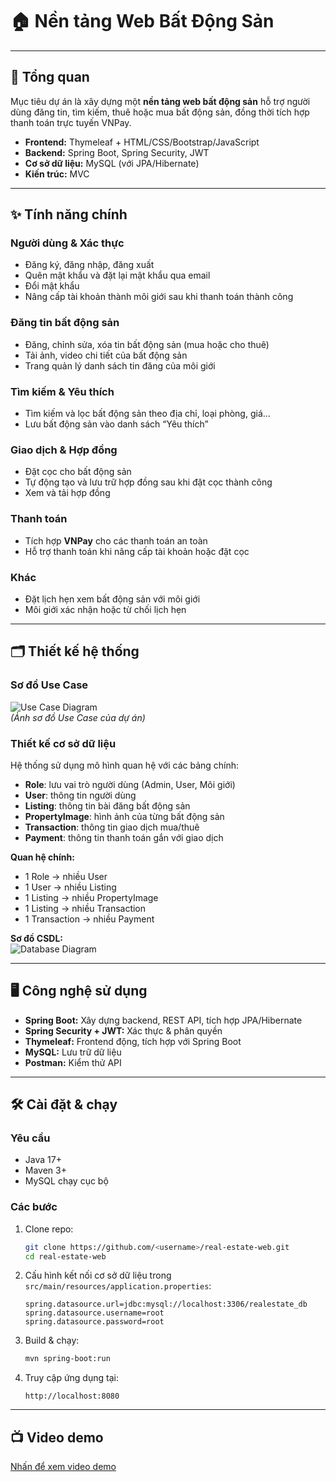 # 🏠 Nền tảng Web Bất Động Sản  

---

## 📄 Tổng quan
Mục tiêu dự án là xây dựng một **nền tảng web bất động sản** hỗ trợ người dùng đăng tin, tìm kiếm, thuê hoặc mua bất động sản, đồng thời tích hợp thanh toán trực tuyến VNPay.

- **Frontend:** Thymeleaf + HTML/CSS/Bootstrap/JavaScript  
- **Backend:** Spring Boot, Spring Security, JWT  
- **Cơ sở dữ liệu:** MySQL (với JPA/Hibernate)  
- **Kiến trúc:** MVC  

---

## ✨ Tính năng chính

### Người dùng & Xác thực
- Đăng ký, đăng nhập, đăng xuất
- Quên mật khẩu và đặt lại mật khẩu qua email
- Đổi mật khẩu
- Nâng cấp tài khoản thành môi giới sau khi thanh toán thành công

### Đăng tin bất động sản
- Đăng, chỉnh sửa, xóa tin bất động sản (mua hoặc cho thuê)
- Tải ảnh, video chi tiết của bất động sản
- Trang quản lý danh sách tin đăng của môi giới

### Tìm kiếm & Yêu thích
- Tìm kiếm và lọc bất động sản theo địa chỉ, loại phòng, giá…
- Lưu bất động sản vào danh sách “Yêu thích”

### Giao dịch & Hợp đồng
- Đặt cọc cho bất động sản
- Tự động tạo và lưu trữ hợp đồng sau khi đặt cọc thành công
- Xem và tải hợp đồng

### Thanh toán
- Tích hợp **VNPay** cho các thanh toán an toàn
- Hỗ trợ thanh toán khi nâng cấp tài khoản hoặc đặt cọc

### Khác
- Đặt lịch hẹn xem bất động sản với môi giới
- Môi giới xác nhận hoặc từ chối lịch hẹn

---

## 🗂️ Thiết kế hệ thống

### Sơ đồ Use Case  
![Use Case Diagram](https://github.com/nguyencongquang-github/real-estate-web/issues/2#issue-3428668892)  
*(Ảnh sơ đồ Use Case của dự án)*

### Thiết kế cơ sở dữ liệu  
Hệ thống sử dụng mô hình quan hệ với các bảng chính:

- **Role**: lưu vai trò người dùng (Admin, User, Môi giới)
- **User**: thông tin người dùng
- **Listing**: thông tin bài đăng bất động sản
- **PropertyImage**: hình ảnh của từng bất động sản
- **Transaction**: thông tin giao dịch mua/thuê
- **Payment**: thông tin thanh toán gắn với giao dịch

**Quan hệ chính:**
- 1 Role → nhiều User
- 1 User → nhiều Listing
- 1 Listing → nhiều PropertyImage
- 1 Listing → nhiều Transaction
- 1 Transaction → nhiều Payment

**Sơ đồ CSDL:**  
![Database Diagram](https://github.com/nguyencongquang-github/real-estate-web/issues/1#issue-3428637650)

---

## 🖥️ Công nghệ sử dụng

* **Spring Boot:** Xây dựng backend, REST API, tích hợp JPA/Hibernate
* **Spring Security + JWT:** Xác thực & phân quyền
* **Thymeleaf:** Frontend động, tích hợp với Spring Boot
* **MySQL:** Lưu trữ dữ liệu
* **Postman:** Kiểm thử API

---

## 🛠️ Cài đặt & chạy

### Yêu cầu

* Java 17+
* Maven 3+
* MySQL chạy cục bộ

### Các bước

1. Clone repo:

   ```bash
   git clone https://github.com/<username>/real-estate-web.git
   cd real-estate-web
   ```
2. Cấu hình kết nối cơ sở dữ liệu trong `src/main/resources/application.properties`:

   ```properties
   spring.datasource.url=jdbc:mysql://localhost:3306/realestate_db
   spring.datasource.username=root
   spring.datasource.password=root
   ```
3. Build & chạy:

   ```bash
   mvn spring-boot:run
   ```
4. Truy cập ứng dụng tại:

   ```
   http://localhost:8080
   ```

---

## 📺 Video demo

[Nhấn để xem video demo](https://drive.google.com/file/d/1u1LmBmobh4XlVKLZJ4WEDsfe3GaL0UJg/view?usp=sharing)
